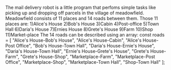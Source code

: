 The mail delivery robot is a little program that perfoms simple tasks like picking up and dropping off parcels in the village of meadowfield.
Meadowfield consists of 11 places and 14 roads between them. 
Those 11 places are:
1)Alice's House
2)Bob's House
3)Cabin
4)Post-office
5)Town Hall
6)Daria's House
7)Ernies House
8)Grete's House
9)Farm
10)Shop
11)Market-place
The 14 roads can be described using an array:
const roads = [
"Alice's House-Bob's House", "Alice's House-Cabin",
"Alice's House-Post Office", "Bob's House-Town Hall",
"Daria's House-Ernie's House", "Daria's House-Town Hall",
"Ernie's House-Grete's House", "Grete's House-Farm",
"Grete's House-Shop", "Marketplace-Farm",
"Marketplace-Post Office", "Marketplace-Shop",
"Marketplace-Town Hall", "Shop-Town Hall"
];
